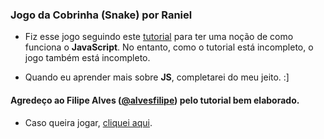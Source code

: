 ### Jogo da Cobrinha (Snake) por Raniel


- Fiz esse jogo seguindo este [tutorial](https://www.youtube.com/watch?v=YltacqQx-IY&list=PL1EkVGo1AQ0Gt1dxKl4e35DY4G9qb5W7_) para ter uma noção de como funciona o **JavaScript**. No entanto, como o tutorial está incompleto, o jogo também está incompleto.

- Quando eu aprender mais sobre **JS**, completarei do meu jeito. :]


#### Agredeço ao Filipe Alves ([@alvesfilipe](https://github.com/alvesfilipe)) pelo tutorial bem elaborado.


- Caso queira jogar, [cliquei aqui](https://codepen.io/ranielcsar/pen/aqzQNe).
